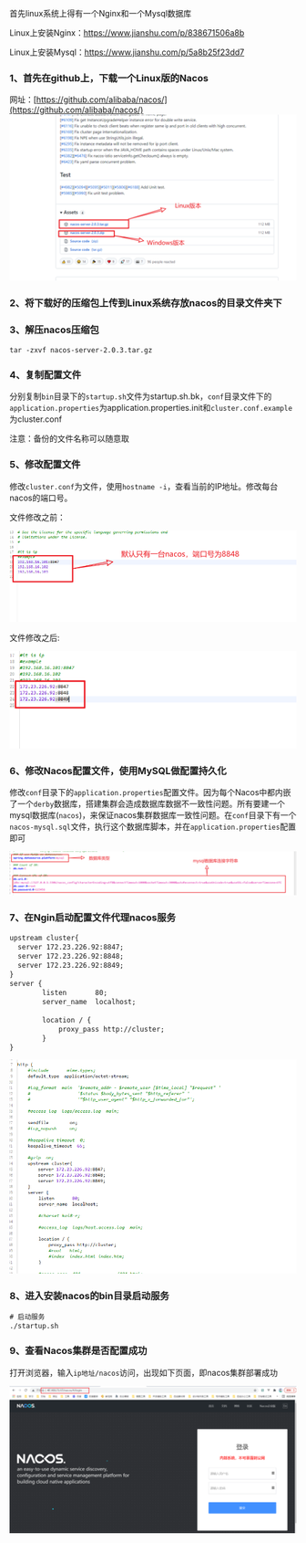 首先linux系统上得有一个Nginx和一个Mysql数据库

Linux上安装Nginx：https://www.jianshu.com/p/838671506a8b

Linux上安装Mysql：https://www.jianshu.com/p/5a8b25f23dd7

### 1、首先在github上，下载一个Linux版的Nacos

网址：[https://github.com/alibaba/nacos/](https://github.com/alibaba/nacos/)
![image-20211109191810729.png](assets/26912492-cec839b41b934407.png)

### 2、将下载好的压缩包上传到Linux系统存放nacos的目录文件夹下

### 3、解压nacos压缩包

```
tar -zxvf nacos-server-2.0.3.tar.gz
```

### 4、复制配置文件

分别复制`bin`目录下的`startup.sh`文件为startup.sh.bk，`conf`目录文件下的`application.properties`为application.properties.init和`cluster.conf.example`为cluster.conf

注意：备份的文件名称可以随意取

### 5、修改配置文件

修改`cluster.conf`为文件，使用`hostname -i`，查看当前的IP地址。修改每台nacos的端口号。

文件修改之前：

![image-20211109192336549.png](assets/26912492-ce0132fb99987d2a.png)

文件修改之后:

![image-20211109192524607.png](assets/26912492-ecf50c15ddc962f2.png)

### 6、修改Nacos配置文件，使用MySQL做配置持久化

修改`conf`目录下的`application.properties`配置文件。因为每个Nacos中都内嵌了一个`derby`数据库，搭建集群会造成数据库数据不一致性问题。所有要建一个mysql数据库(`nacos`)，来保证nacos集群数据库一致性问题。在`conf`目录下有一个`nacos-mysql.sql`文件，执行这个数据库脚本，并在`application.properties`配置即可

![image-20211110100316710.png](assets/26912492-6a5952820d7407fe.png)

### 7、在Ngin启动配置文件代理nacos服务

```nginx
upstream cluster{
  server 172.23.226.92:8847;
  server 172.23.226.92:8848;
  server 172.23.226.92:8849;
}
server {
        listen       80;
        server_name  localhost;

        location / {
            proxy_pass http://cluster;
        }
}
```

![image-20211110104920514.png](assets/26912492-cb18e5591d0265ba.png)

### 8、进入安装nacos的bin目录启动服务

```
# 启动服务
./startup.sh
```

### 9、查看Nacos集群是否配置成功

打开浏览器，输入`ip地址/nacos`访问，出现如下页面，即nacos集群部署成功

![image-20211110105149943.png](assets/26912492-f83f17875452883c.png)